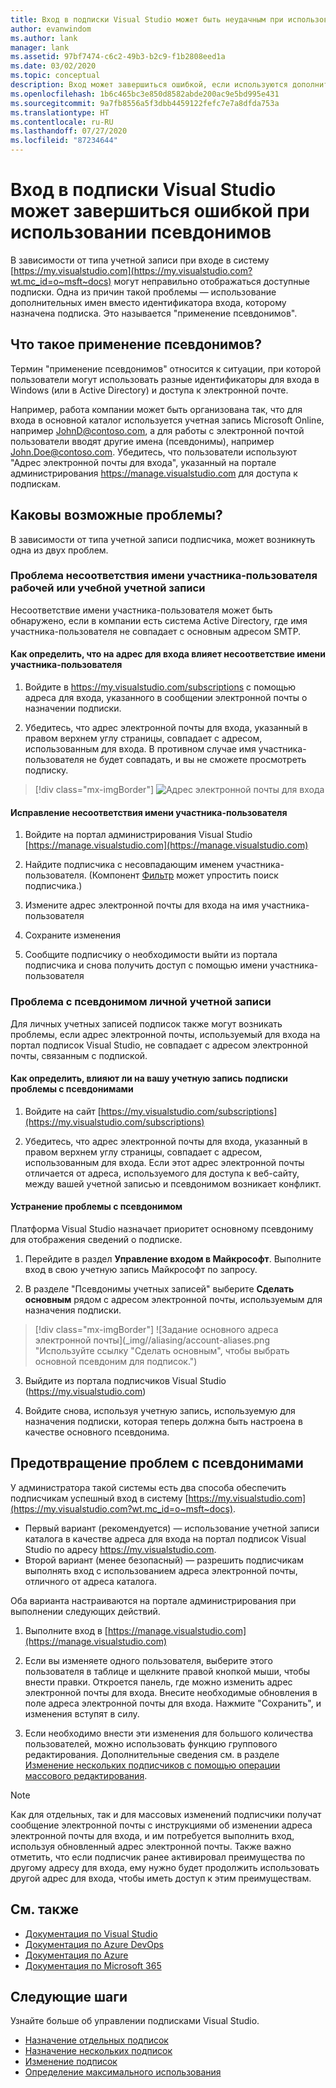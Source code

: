 ```yaml
---
title: Вход в подписки Visual Studio может быть неудачным при использовании псевдонимов | Документы Майкрософт
author: evanwindom
ms.author: lank
manager: lank
ms.assetid: 97bf7474-c6c2-49b3-b2c9-f1b2808eed1a
ms.date: 03/02/2020
ms.topic: conceptual
description: Вход может завершиться ошибкой, если используются дополнительные имена (псевдонимы)
ms.openlocfilehash: 1b6c465bc3e850d8582abde200ac9e5bd995e431
ms.sourcegitcommit: 9a7fb8556a5f3dbb4459122fefc7e7a8dfda753a
ms.translationtype: HT
ms.contentlocale: ru-RU
ms.lasthandoff: 07/27/2020
ms.locfileid: "87234644"
---
```

# <a name="signing-into-visual-studio-subscriptions-may-fail-when-using-aliases"></a>Вход в подписки Visual Studio может завершиться ошибкой при использовании псевдонимов
В зависимости от типа учетной записи при входе в систему [https://my.visualstudio.com](https://my.visualstudio.com?wt.mc_id=o~msft~docs) могут неправильно отображаться доступные подписки. Одна из причин такой проблемы — использование дополнительных имен вместо идентификатора входа, которому назначена подписка. Это называется "применение псевдонимов".

## <a name="what-is-aliasing"></a>Что такое применение псевдонимов?
Термин "применение псевдонимов" относится к ситуации, при которой пользователи могут использовать разные идентификаторы для входа в Windows (или в Active Directory) и доступа к электронной почте.

Например, работа компании может быть организована так, что для входа в основной каталог используется учетная запись Microsoft Online, например JohnD@contoso.com, а для работы с электронной почтой пользователи вводят другие имена (псевдонимы), например John.Doe@contoso.com. Убедитесь, что пользователи используют "Адрес электронной почты для входа", указанный на портале администрирования https://manage.visualstudio.com для доступа к подпискам. 

## <a name="what-are-the-potential-issues"></a>Каковы возможные проблемы?

В зависимости от типа учетной записи подписчика, может возникнуть одна из двух проблем. 

### <a name="work-or-school-account-upn-mismatch-issue"></a>Проблема несоответствия имени участника-пользователя рабочей или учебной учетной записи 
Несоответствие имени участника-пользователя может быть обнаружено, если в компании есть система Active Directory, где имя участника-пользователя не совпадает с основным адресом SMTP. 

#### <a name="how-to-detect-if-your-sign-in-address-is-impacted-by-a-upn-mismatch"></a>Как определить, что на адрес для входа влияет несоответствие имени участника-пользователя 

1. Войдите в https://my.visualstudio.com/subscriptions с помощью адреса для входа, указанного в сообщении электронной почты о назначении подписки.

2. Убедитесь, что адрес электронной почты для входа, указанный в правом верхнем углу страницы, совпадает с адресом, использованным для входа.  В противном случае имя участника-пользователя не будет совпадать, и вы не сможете просмотреть подписку. 

> [!div class="mx-imgBorder"]
> ![Адрес электронной почты для входа](_img//aliasing/sign-in-email.png "Убедитесь, что адрес электронной почты, отображаемый в правом верхнем углу, соответствует тому, который вы используете для входа.")

#### <a name="how-to-fix-a-upn-mismatch"></a>Исправление несоответствия имени участника-пользователя

1. Войдите на портал администрирования Visual Studio [https://manage.visualstudio.com](https://manage.visualstudio.com) 

2. Найдите подписчика с несовпадающим именем участника-пользователя. (Компонент [Фильтр](search-license.md) может упростить поиск подписчика.)

3. Измените адрес электронной почты для входа на имя участника-пользователя 

0. Сохраните изменения 

0. Сообщите подписчику о необходимости выйти из портала подписчика и снова получить доступ с помощью имени участника-пользователя 

### <a name="personal-account-aliasing-issue"></a>Проблема с псевдонимом личной учетной записи

Для личных учетных записей подписок также могут возникать проблемы, если адрес электронной почты, используемый для входа на портал подписок Visual Studio, не совпадает с адресом электронной почты, связанным с подпиской. 

#### <a name="how-to-detect-if-your-personal-subscription-account-is-impacted-by-an-aliasing-issue"></a>Как определить, влияют ли на вашу учетную запись подписки проблемы с псевдонимами

1. Войдите на сайт [https://my.visualstudio.com/subscriptions](https://my.visualstudio.com/subscriptions)

0. Убедитесь, что адрес электронной почты для входа, указанный в правом верхнем углу страницы, совпадает с адресом, использованным для входа.  Если этот адрес электронной почты отличается от адреса, используемого для доступа к веб-сайту, между вашей учетной записью и псевдонимом возникает конфликт.

#### <a name="how-to-fix-an-alias-issue"></a>Устранение проблемы с псевдонимом

Платформа Visual Studio назначает приоритет основному псевдониму для отображения сведений о подписке. 

1. Перейдите в раздел **Управление входом в Майкрософт**. Выполните вход в свою учетную запись Майкрософт по запросу. 

2. В разделе "Псевдонимы учетных записей" выберите **Сделать основным** рядом с адресом электронной почты, используемым для назначения подписки. 

> [!div class="mx-imgBorder"]
> ![Задание основного адреса электронной почты](_img//aliasing/account-aliases.png "Используйте ссылку "Сделать основным", чтобы выбрать основной псевдоним для подписок.")

3. Выйдите из портала подписчиков Visual Studio (https://my.visualstudio.com) 

4. Войдите снова, используя учетную запись, используемую для назначения подписки, которая теперь должна быть настроена в качестве основного псевдонима. 

## <a name="preventing-aliasing-issues"></a>Предотвращение проблем с псевдонимами

У администратора такой системы есть два способа обеспечить подписчикам успешный вход в систему [https://my.visualstudio.com](https://my.visualstudio.com?wt.mc_id=o~msft~docs).
- Первый вариант (рекомендуется) — использование учетной записи каталога в качестве адреса для входа на портал подписок Visual Studio по адресу https://my.visualstudio.com.  
- Второй вариант (менее безопасный) — разрешить подписчикам выполнять вход с использованием адреса электронной почты, отличного от адреса каталога.

Оба варианта настраиваются на портале администрирования при выполнении следующих действий.  
1. Выполните вход в [https://manage.visualstudio.com](https://manage.visualstudio.com) 

0. Если вы изменяете одного пользователя, выберите этого пользователя в таблице и щелкните правой кнопкой мыши, чтобы внести правки. Откроется панель, где можно изменить адрес электронной почты для входа. Внесите необходимые обновления в поле адреса электронной почты для входа. Нажмите "Сохранить", и изменения вступят в силу.  

0. Если необходимо внести эти изменения для большого количества пользователей, можно использовать функцию группового редактирования. Дополнительные сведения см. в разделе [Изменение нескольких подписчиков с помощью операции массового редактирования](https://docs.microsoft.com/visualstudio/subscriptions/edit-license#edit-multiple-subscribers-using-bulk-edit).

> [!NOTE]
> Как для отдельных, так и для массовых изменений подписчики получат сообщение электронной почты с инструкциями об изменении адреса электронной почты для входа, и им потребуется выполнить вход, используя обновленный адрес электронной почты. Также важно отметить, что если подписчик ранее активировал преимущества по другому адресу для входа, ему нужно будет продолжить использовать другой адрес для входа, чтобы иметь доступ к этим преимуществам.  

## <a name="see-also"></a>См. также
- [Документация по Visual Studio](https://docs.microsoft.com/visualstudio/)
- [Документация по Azure DevOps](https://docs.microsoft.com/azure/devops/)
- [Документация по Azure](https://docs.microsoft.com/azure/)
- [Документация по Microsoft 365](https://docs.microsoft.com/microsoft-365/)


## <a name="next-steps"></a>Следующие шаги
Узнайте больше об управлении подписками Visual Studio.
- [Назначение отдельных подписок](assign-license.md)
- [Назначение нескольких подписок](assign-license-bulk.md)
- [Изменение подписок](edit-license.md)
- [Определение максимального использования](maximum-usage.md)



